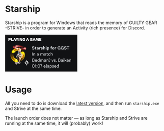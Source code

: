 # Starship
Starship is a program for Windows that reads the memory of GUILTY GEAR -STRIVE- in order to generate an Activity (rich presence) for Discord.

![rich presence example](/.github/images/presence.png?raw=true)

# Usage
All you need to do is download the [latest version](https://github.com/sybilinreal/starship/releases/latest), and then run `starship.exe` and Strive at the same time.

The launch order does not matter — as long as Starship and Strive are running at the same time, it will (probably) work!